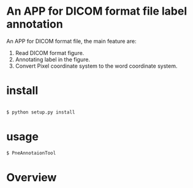 # An APP for DICOM format file label annotation

An APP for DICOM format file, the main feature are:

1. Read DICOM format figure.
2. Annotating label in the figure.
3. Convert Pixel coordinate system to the word coordinate system.

# install

```python

$ python setup.py install

```

# usage

```python
$ PneAnnotaionTool

```

# Overview

